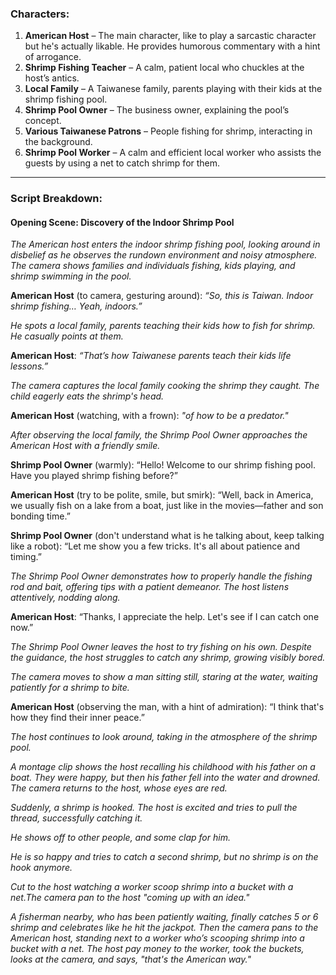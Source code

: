 ### Characters:
1. **American Host** – The main character, like to play a sarcastic character but he's actually likable. He provides humorous commentary with a hint of arrogance.
2. **Shrimp Fishing Teacher** – A calm, patient local who chuckles at the host’s antics.
3. **Local Family** – A Taiwanese family, parents playing with their kids at the shrimp fishing pool.
4. **Shrimp Pool Owner** – The business owner, explaining the pool’s concept.
5. **Various Taiwanese Patrons** – People fishing for shrimp, interacting in the background.
6. **Shrimp Pool Worker** – A calm and efficient local worker who assists the guests by using a net to catch shrimp for them.
---

### Script Breakdown:

#### **Opening Scene: Discovery of the Indoor Shrimp Pool**

*The American host enters the indoor shrimp fishing pool, looking around in disbelief as he observes the rundown environment and noisy atmosphere. The camera shows families and individuals fishing, kids playing, and shrimp swimming in the pool.*

**American Host** (to camera, gesturing around):
*“So, this is Taiwan. Indoor shrimp fishing… Yeah, indoors.”*

*He spots a local family, parents teaching their kids how to fish for shrimp. He casually points at them.*

**American Host**:
*“That’s how Taiwanese parents teach their kids life lessons.”*

*The camera captures the local family cooking the shrimp they caught. The child eagerly eats the shrimp's head.*

**American Host** (watching, with a frown):
*"of how to be a predator."*

*After observing the local family, the Shrimp Pool Owner approaches the American Host with a friendly smile.*

**Shrimp Pool Owner** (warmly):
“Hello! Welcome to our shrimp fishing pool. Have you played shrimp fishing before?”

**American Host** (try to be polite, smile, but smirk):
“Well, back in America, we usually fish on a lake from a boat, just like in the movies—father and son bonding time.”

**Shrimp Pool Owner** (don't understand what is he talking about, keep talking like a robot):
“Let me show you a few tricks. It's all about patience and timing.”

*The Shrimp Pool Owner demonstrates how to properly handle the fishing rod and bait, offering tips with a patient demeanor. The host listens attentively, nodding along.*

**American Host**:
“Thanks, I appreciate the help. Let's see if I can catch one now.”

*The Shrimp Pool Owner leaves the host to try fishing on his own. Despite the guidance, the host struggles to catch any shrimp, growing visibly bored.*

*The camera moves to show a man sitting still, staring at the water, waiting patiently for a shrimp to bite.*

**American Host** (observing the man, with a hint of admiration):
“I think that's how they find their inner peace.”

*The host continues to look around, taking in the atmosphere of the shrimp pool.*

*A montage clip shows the host recalling his childhood with his father on a boat. They were happy, but then his father fell into the water and drowned. The camera returns to the host, whose eyes are red.*

*Suddenly, a shrimp is hooked. The host is excited and tries to pull the thread, successfully catching it.*

*He shows off to other people, and some clap for him.*

*He is so happy and tries to catch a second shrimp, but no shrimp is on the hook anymore.*

*Cut to the host watching a worker scoop shrimp into a bucket with a net.The camera pan to the host "coming up with an idea."*

*A fisherman nearby, who has been patiently waiting, finally catches 5 or 6 shrimp and celebrates like he hit the jackpot. Then the camera pans to the American host, standing next to a worker who’s scooping shrimp into a bucket with a net. The host pay money to the worker, took the buckets, looks at the camera, and says, "that's the American way."*
